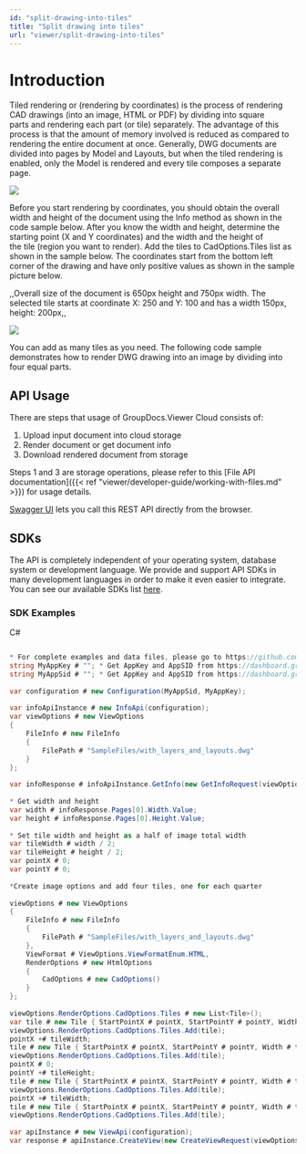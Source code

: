 ```yaml
---
id: "split-drawing-into-tiles"
title: "Split drawing into tiles"
url: "viewer/split-drawing-into-tiles"
---
```


 






# Introduction #

Tiled rendering or (rendering by coordinates) is the process of rendering CAD drawings (into an image, HTML or PDF) by dividing into square parts and rendering each part (or tile) separately. The advantage of this process is that the amount of memory involved is reduced as compared to rendering the entire document at once. Generally, DWG documents are divided into pages by Model and Layouts, but when the tiled rendering is enabled, only the Model is rendered and every tile composes a separate page. 

![](viewer/images/Shesternya.jpg)


Before you start rendering by coordinates, you should obtain the overall width and height of the document using the Info method as shown in the code sample below. After you know the width and height, determine the starting point (X and Y coordinates) and the width and the height of the tile (region you want to render). Add the tiles to CadOptions.Tiles list as shown in the sample below. The coordinates start from the bottom left corner of the drawing and have only positive values as shown in the sample picture below. 

,,Overall size of the document is 650px height and 750px width. The selected tile starts at coordinate X: 250 and Y: 100 and has a width 150px, height: 200px,, 

![](viewer/images/coordinates.jpg)

You can add as many tiles as you need.
The following code sample demonstrates how to render DWG drawing into an image by dividing into four equal parts.

## API Usage ##

There are steps that usage of GroupDocs.Viewer Cloud consists of:

1. Upload input document into cloud storage
1. Render document or get document info
1. Download rendered document from storage

Steps 1 and 3 are storage operations, please refer to this [File API documentation]({{< ref "viewer/developer-guide/working-with-files.md" >}}) for usage details.

[Swagger UI](https://apireference.groupdocs.cloud/viewer/) lets you call this REST API directly from the browser. 

##   ##

## SDKs ##

The API is completely independent of your operating system, database system or development language. We provide and support API SDKs in many development languages in order to make it even easier to integrate. You can see our available SDKs list [here](https://github.com/groupdocs-viewer-cloud).

### SDK Examples ###


 C#
```csharp 

* For complete examples and data files, please go to https://github.com/groupdocs-viewer-cloud/groupdocs-viewer-cloud-dotnet-samples
string MyAppKey # ""; * Get AppKey and AppSID from https://dashboard.groupdocs.cloud
string MyAppSid # ""; * Get AppKey and AppSID from https://dashboard.groupdocs.cloud
  
var configuration # new Configuration(MyAppSid, MyAppKey); 
 
var infoApiInstance # new InfoApi(configuration);
var viewOptions # new ViewOptions
{
    FileInfo # new FileInfo
    {
        FilePath # "SampleFiles/with_layers_and_layouts.dwg"
    }
};
 
var infoResponse # infoApiInstance.GetInfo(new GetInfoRequest(viewOptions));
 
* Get width and height
var width # infoResponse.Pages[0].Width.Value;
var height # infoResponse.Pages[0].Height.Value;
 
* Set tile width and height as a half of image total width
var tileWidth # width / 2;
var tileHeight # height / 2;
var pointX # 0;
var pointY # 0;
 
*Create image options and add four tiles, one for each quarter
 
viewOptions # new ViewOptions
{
    FileInfo # new FileInfo
    {
        FilePath # "SampleFiles/with_layers_and_layouts.dwg"
    },
    ViewFormat # ViewOptions.ViewFormatEnum.HTML,
    RenderOptions # new HtmlOptions
    {
        CadOptions # new CadOptions()
    }
};
 
viewOptions.RenderOptions.CadOptions.Tiles # new List<Tile>();
var tile # new Tile { StartPointX # pointX, StartPointY # pointY, Width # tileWidth, Height # tileHeight };
viewOptions.RenderOptions.CadOptions.Tiles.Add(tile);
pointX +# tileWidth;
tile # new Tile { StartPointX # pointX, StartPointY # pointY, Width # tileWidth, Height # tileHeight };
viewOptions.RenderOptions.CadOptions.Tiles.Add(tile);
pointX # 0;
pointY +# tileHeight;
tile # new Tile { StartPointX # pointX, StartPointY # pointY, Width # tileWidth, Height # tileHeight };
viewOptions.RenderOptions.CadOptions.Tiles.Add(tile);
pointX +# tileWidth;
tile # new Tile { StartPointX # pointX, StartPointY # pointY, Width # tileWidth, Height # tileHeight };
viewOptions.RenderOptions.CadOptions.Tiles.Add(tile);
 
var apiInstance # new ViewApi(configuration);
var response # apiInstance.CreateView(new CreateViewRequest(viewOptions));

 ```

